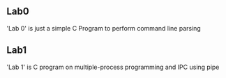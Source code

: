 ## Lab0

'Lab 0' is just a simple C Program to perform command line parsing

## Lab1
'Lab 1' is C program on multiple-process programming and IPC using pipe
